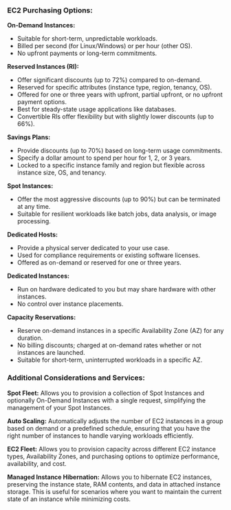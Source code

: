 
### EC2 Purchasing Options:

**On-Demand Instances:**
- Suitable for short-term, unpredictable workloads.
- Billed per second (for Linux/Windows) or per hour (other OS).
- No upfront payments or long-term commitments.

**Reserved Instances (RI):**
- Offer significant discounts (up to 72%) compared to on-demand.
- Reserved for specific attributes (instance type, region, tenancy, OS).
- Offered for one or three years with upfront, partial upfront, or no upfront payment options.
- Best for steady-state usage applications like databases.
- Convertible RIs offer flexibility but with slightly lower discounts (up to 66%).

**Savings Plans:**
- Provide discounts (up to 70%) based on long-term usage commitments.
- Specify a dollar amount to spend per hour for 1, 2, or 3 years.
- Locked to a specific instance family and region but flexible across instance size, OS, and tenancy.

**Spot Instances:**
- Offer the most aggressive discounts (up to 90%) but can be terminated at any time.
- Suitable for resilient workloads like batch jobs, data analysis, or image processing.

**Dedicated Hosts:**
- Provide a physical server dedicated to your use case.
- Used for compliance requirements or existing software licenses.
- Offered as on-demand or reserved for one or three years.

**Dedicated Instances:**
- Run on hardware dedicated to you but may share hardware with other instances.
- No control over instance placements.

**Capacity Reservations:**
- Reserve on-demand instances in a specific Availability Zone (AZ) for any duration.
- No billing discounts; charged at on-demand rates whether or not instances are launched.
- Suitable for short-term, uninterrupted workloads in a specific AZ.

### Additional Considerations and Services:

**Spot Fleet:**
Allows you to provision a collection of Spot Instances and optionally On-Demand Instances with a single request, simplifying the management of your Spot Instances.

**Auto Scaling:**
Automatically adjusts the number of EC2 instances in a group based on demand or a predefined schedule, ensuring that you have the right number of instances to handle varying workloads efficiently.

**EC2 Fleet:**
Allows you to provision capacity across different EC2 instance types, Availability Zones, and purchasing options to optimize performance, availability, and cost.

**Managed Instance Hibernation:**
Allows you to hibernate EC2 instances, preserving the instance state, RAM contents, and data in attached instance storage. This is useful for scenarios where you want to maintain the current state of an instance while minimizing costs.
